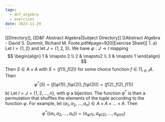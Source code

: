 ```yaml
---
tags:
  - dnf_algebra
  - exercises
date: 2023-11-29
---
```

[[Directory]], [[D&F Abstract Algebra|Subject Directory]]
[[Abstract Algebra - David S. Dummit, Richard M. Foote.pdf#page=920|Exercise Sheet]]
1. 
a)
Let ${} I=\{ 1,\, 2 \} {}$ and let ${} J=\{ 1,\, 2,\, 3 \} {}$. We have $\varphi:J\to{}I {}$ mapping
$$
\begin{align}
1 & \mapsto 2 \\
2 & \mapsto2 \\
3  & \mapsto 1
\end{align}
$$
Then ${} S\in A \times  A {}$ with ${} S=(f(1),\, f(2)) {}$ for some choice function ${} f \in \prod_{i\in I} A {}$. Then 
$$
\varphi^{*}(S)=(f(\varphi(1)),\, f(\varphi(2)),\, f(\varphi(3)))=(f(2),\, f(2),\, f(1))
$$
b)
Let ${} I=J=\{ 1,\, 2,\,\dots,\,n \} {}$, with $\varphi$ a bijection. The function $\varphi^{*}$ is then a permutation that shuffles the elements of the tuple according to the function $\varphi$. For example, let ${} (a_{1},\, a_{2},\,\dots,\,a_{n})\in A \times A \times{\dots}\times A {}$. Then
$$
\varphi^{*}((a_{1},\, a_{2},\,\dots,\,a_{n}))=(a_{\varphi(1)},\, a_{\varphi(2)},\,\dots,\,a_{\varphi(n)})
$$


